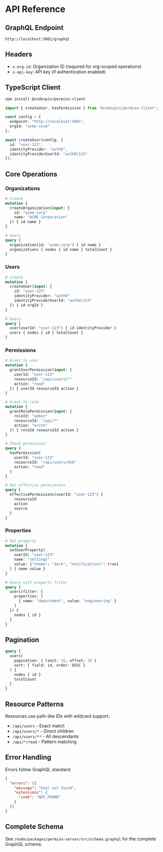 # API Reference

## GraphQL Endpoint

```
http://localhost:5001/graphql
```

## Headers

- `x-org-id`: Organization ID (required for org-scoped operations)
- `x-api-key`: API key (if authentication enabled)

## TypeScript Client

```bash
npm install @codespin/permiso-client
```

```typescript
import { createUser, hasPermission } from "@codespin/permiso-client";

const config = { 
  endpoint: "http://localhost:5001",
  orgId: "acme-corp"
};

await createUser(config, {
  id: "user-123",
  identityProvider: "auth0",
  identityProviderUserId: "auth0|123"
});
```

## Core Operations

### Organizations

```graphql
# Create
mutation {
  createOrganization(input: {
    id: "acme-corp"
    name: "ACME Corporation"
  }) { id name }
}

# Query
query {
  organization(id: "acme-corp") { id name }
  organizations { nodes { id name } totalCount }
}
```

### Users

```graphql
# Create
mutation {
  createUser(input: {
    id: "user-123"
    identityProvider: "auth0"
    identityProviderUserId: "auth0|123"
  }) { id orgId }
}

# Query
query {
  user(userId: "user-123") { id identityProvider }
  users { nodes { id } totalCount }
}
```

### Permissions

```graphql
# Grant to user
mutation {
  grantUserPermission(input: {
    userId: "user-123"
    resourceId: "/api/users/*"
    action: "read"
  }) { userId resourceId action }
}

# Grant to role
mutation {
  grantRolePermission(input: {
    roleId: "admin"
    resourceId: "/api/*"
    action: "write"
  }) { roleId resourceId action }
}

# Check permission
query {
  hasPermission(
    userId: "user-123"
    resourceId: "/api/users/456"
    action: "read"
  )
}

# Get effective permissions
query {
  effectivePermissions(userId: "user-123") {
    resourceId
    action
    source
  }
}
```

### Properties

```graphql
# Set property
mutation {
  setUserProperty(
    userId: "user-123"
    name: "settings"
    value: {"theme": "dark", "notifications": true}
  ) { name value }
}

# Query with property filter
query {
  users(filter: {
    properties: [
      { name: "department", value: "engineering" }
    ]
  }) {
    nodes { id }
  }
}
```

## Pagination

```graphql
query {
  users(
    pagination: { limit: 10, offset: 20 }
    sort: { field: id, order: DESC }
  ) {
    nodes { id }
    totalCount
  }
}
```

## Resource Patterns

Resources use path-like IDs with wildcard support:

- `/api/users` - Exact match
- `/api/users/*` - Direct children
- `/api/users/**` - All descendants
- `/api/*/read` - Pattern matching

## Error Handling

Errors follow GraphQL standard:

```json
{
  "errors": [{
    "message": "User not found",
    "extensions": {
      "code": "NOT_FOUND"
    }
  }]
}
```

## Complete Schema

See `/node/packages/permiso-server/src/schema.graphql` for the complete GraphQL schema.